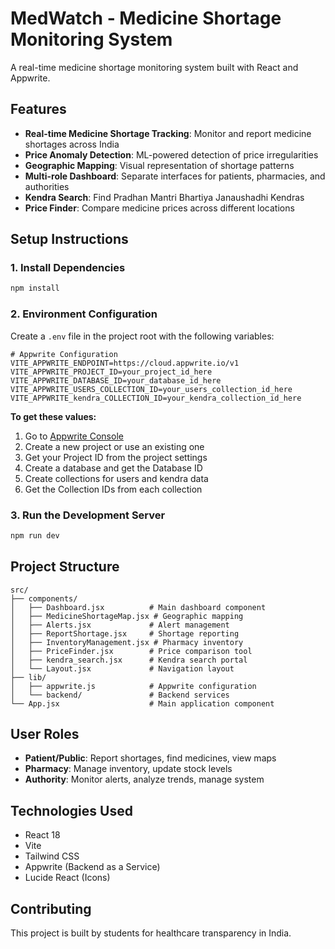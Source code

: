 # MedWatch - Medicine Shortage Monitoring System

A real-time medicine shortage monitoring system built with React and Appwrite.

## Features

- **Real-time Medicine Shortage Tracking**: Monitor and report medicine shortages across India
- **Price Anomaly Detection**: ML-powered detection of price irregularities
- **Geographic Mapping**: Visual representation of shortage patterns
- **Multi-role Dashboard**: Separate interfaces for patients, pharmacies, and authorities
- **Kendra Search**: Find Pradhan Mantri Bhartiya Janaushadhi Kendras
- **Price Finder**: Compare medicine prices across different locations

## Setup Instructions

### 1. Install Dependencies

```bash
npm install
```

### 2. Environment Configuration

Create a `.env` file in the project root with the following variables:

```env
# Appwrite Configuration
VITE_APPWRITE_ENDPOINT=https://cloud.appwrite.io/v1
VITE_APPWRITE_PROJECT_ID=your_project_id_here
VITE_APPWRITE_DATABASE_ID=your_database_id_here
VITE_APPWRITE_USERS_COLLECTION_ID=your_users_collection_id_here
VITE_APPWRITE_kendra_COLLECTION_ID=your_kendra_collection_id_here
```

**To get these values:**

1. Go to [Appwrite Console](https://cloud.appwrite.io)
2. Create a new project or use an existing one
3. Get your Project ID from the project settings
4. Create a database and get the Database ID
5. Create collections for users and kendra data
6. Get the Collection IDs from each collection

### 3. Run the Development Server

```bash
npm run dev
```

## Project Structure

```
src/
├── components/
│   ├── Dashboard.jsx          # Main dashboard component
│   ├── MedicineShortageMap.jsx # Geographic mapping
│   ├── Alerts.jsx             # Alert management
│   ├── ReportShortage.jsx     # Shortage reporting
│   ├── InventoryManagement.jsx # Pharmacy inventory
│   ├── PriceFinder.jsx        # Price comparison tool
│   ├── kendra_search.jsx      # Kendra search portal
│   └── Layout.jsx             # Navigation layout
├── lib/
│   ├── appwrite.js            # Appwrite configuration
│   └── backend/               # Backend services
└── App.jsx                    # Main application component
```

## User Roles

- **Patient/Public**: Report shortages, find medicines, view maps
- **Pharmacy**: Manage inventory, update stock levels
- **Authority**: Monitor alerts, analyze trends, manage system

## Technologies Used

- React 18
- Vite
- Tailwind CSS
- Appwrite (Backend as a Service)
- Lucide React (Icons)

## Contributing

This project is built by students for healthcare transparency in India.
